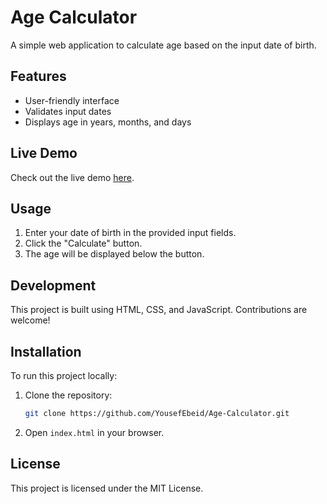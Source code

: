 # Age Calculator

A simple web application to calculate age based on the input date of birth.

## Features

- User-friendly interface
- Validates input dates
- Displays age in years, months, and days

## Live Demo

Check out the live demo [here](https://yousefebeid.github.io/Age-Calculator/).

## Usage

1. Enter your date of birth in the provided input fields.
2. Click the "Calculate" button.
3. The age will be displayed below the button.

## Development

This project is built using HTML, CSS, and JavaScript. Contributions are welcome!

## Installation

To run this project locally:

1. Clone the repository:
    ```bash
    git clone https://github.com/YousefEbeid/Age-Calculator.git
    ```
2. Open `index.html` in your browser.

## License

This project is licensed under the MIT License.
